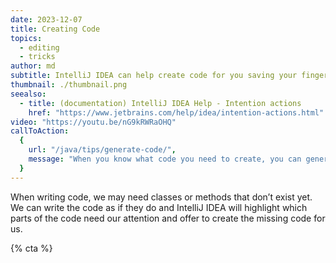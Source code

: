 ```yaml
---
date: 2023-12-07
title: Creating Code
topics:
  - editing
  - tricks
author: md
subtitle: IntelliJ IDEA can help create code for you saving your fingers.
thumbnail: ./thumbnail.png
seealso:
  - title: (documentation) IntelliJ IDEA Help - Intention actions
    href: "https://www.jetbrains.com/help/idea/intention-actions.html"
video: "https://youtu.be/nG9kRWRaOHQ"
callToAction:
  {
    url: "/java/tips/generate-code/",
    message: "When you know what code you need to create, you can generate it!",
  }
---
```


When writing code, we may need classes or methods that don’t exist yet. We can write the code as if they do and IntelliJ IDEA will highlight which parts of the code need our attention and offer to create the missing code for us.

{% cta %}

